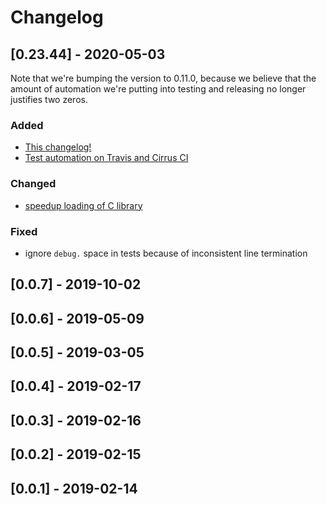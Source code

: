 # Changelog

## [0.23.44] - 2020-05-03

Note that we're bumping the version to 0.11.0, because we believe that the amount of automation we're putting into testing and releasing no longer justifies two zeros.

### Added
- [This changelog!](https://github.com/gronke/py-freebsd_sysctl/pull/6)
- [Test automation on Travis and Cirrus CI](https://github.com/gronke/py-freebsd_sysctl/pull/5)

### Changed
- [speedup loading of C library](https://github.com/gronke/py-freebsd_sysctl/pull/4)

### Fixed
- ignore `debug.` space in tests because of inconsistent line termination


## [0.0.7] - 2019-10-02


## [0.0.6] - 2019-05-09


## [0.0.5] - 2019-03-05


## [0.0.4] - 2019-02-17


## [0.0.3] - 2019-02-16


## [0.0.2] - 2019-02-15


## [0.0.1] - 2019-02-14
